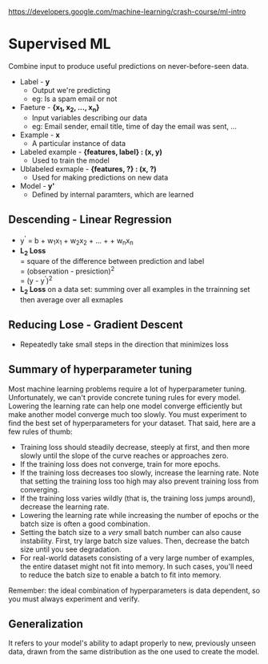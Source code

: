 https://developers.google.com/machine-learning/crash-course/ml-intro

# Supervised ML
Combine input to produce useful predictions on never-before-seen data.

- Label - **y**
  - Output we're predicting
  - eg: Is a spam email or not
- Faeture - **{x<sub>1</sub>, x<sub>2</sub>, ..., x<sub>n</sub>}**
  - Input variables describing our data
  - eg: Email sender, email title, time of day the email was sent, ...
- Example - **x**
  - A particular instance of data
- Labeled example - **{features, label} : (x, y)**
  - Used to train the model
- Ublabeled exmaple - **{features, ?} : (x, ?)**
  - Used for making predictions on new data
- Model - **y'**
  - Defined by internal paramters, which are learned

## Descending - Linear Regression 

- y<sup>'</sup> = b + w<sub>1</sub>x<sub>1</sub> + w<sub>2</sub>x<sub>2</sub> + ... + + w<sub>n</sub>x<sub>n</sub>
- **L<sub>2</sub> Loss**\
= square of the difference between prediction and label\
= (observation - presiction)<sup>2</sup>\
= (y - y<sup>'</sup>)<sup>2</sup>
- **L<sub>2</sub> Loss** on a data set: summing over all examples in the trrainning set then average over all exmaples

## Reducing Lose - Gradient Descent
- Repeatedly take small steps in the direction that minimizes loss

## Summary of hyperparameter tuning

Most machine learning problems require a lot of hyperparameter tuning.  Unfortunately, we can't provide concrete tuning rules for every model. Lowering the learning rate can help one model converge efficiently but make another model converge much too slowly.  You must experiment to find the best set of hyperparameters for your dataset. That said, here are a few rules of thumb:

 * Training loss should steadily decrease, steeply at first, and then more slowly until the slope of the curve reaches or approaches zero. 
 * If the training loss does not converge, train for more epochs.
 * If the training loss decreases too slowly, increase the learning rate. Note that setting the training loss too high may also prevent training loss from converging.
 * If the training loss varies wildly (that is, the training loss jumps around), decrease the learning rate.
 * Lowering the learning rate while increasing the number of epochs or the batch size is often a good combination.
 * Setting the batch size to a *very* small batch number can also cause instability. First, try large batch size values. Then, decrease the batch size until you see degradation.
 * For real-world datasets consisting of a very large number of examples, the entire dataset might not fit into memory. In such cases, you'll need to reduce the batch size to enable a batch to fit into memory. 

Remember: the ideal combination of hyperparameters is data dependent, so you must always experiment and verify.

## Generalization 
It refers to your model's ability to adapt properly to new, previously unseen data, drawn from the same distribution as the one used to create the model.
